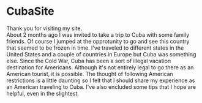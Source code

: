 # CubaSite

Thank you for visiting my site.<br>
About 2 months ago I was invited to take a trip to Cuba with some family friends. Of course I jumped at the opprotunity to go and see this country that seemed to be frozen in time. I've traveled to different states in the United States and a couple of countries in Europe but Cuba was something else. Since the Cold War, Cuba has been a sort of illegal vacation destination for Americans. Although it's not entirely legal to go there as an American tourist, it is possible. The thought of following American restrictions is a little daunting so I felt that I should share my experience as an American traveling to Cuba. I've also encluded some tips that I hope are helpful, even in the slightest. 
